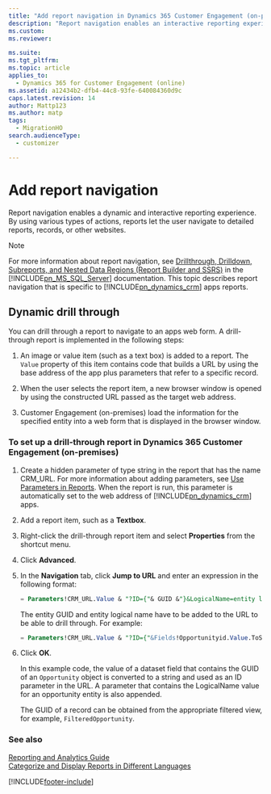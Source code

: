 ```yaml
---
title: "Add report navigation in Dynamics 365 Customer Engagement (on-premises)"
description: "Report navigation enables an interactive reporting experience. Use various actions to let the user navigate to detailed reports, records, or other websites."
ms.custom: 
ms.reviewer: 

ms.suite: 
ms.tgt_pltfrm: 
ms.topic: article
applies_to: 
  - Dynamics 365 for Customer Engagement (online)
ms.assetid: a12434b2-dfb4-44c8-93fe-640084360d9c
caps.latest.revision: 14
author: Mattp123
ms.author: matp
tags: 
  - MigrationHO
search.audienceType: 
  - customizer

---
```

# Add report navigation

Report navigation enables a dynamic and interactive reporting experience. By using various types of actions, reports let the user navigate to detailed reports, records, or other websites.  
  
> [!NOTE]
>  For more information about report navigation, see [Drillthrough, Drilldown, Subreports, and Nested Data Regions (Report Builder and SSRS)](/sql/reporting-services/report-design/drillthrough-drilldown-subreports-and-nested-data-regions) in the [!INCLUDE[pn_MS_SQL_Server](../includes/pn-ms-sql-server.md)] documentation. This topic describes report navigation that is specific to [!INCLUDE[pn_dynamics_crm](../includes/pn-dynamics-crm.md)] apps reports.  
  
## Dynamic drill through  
 You can drill through a report to navigate to an apps web form. A drill-through report is implemented in the following steps:  
  
1. An image or value item (such as a text box) is added to a report. The `Value` property of this item contains code that builds a URL by using the base address of the app plus parameters that refer to a specific record.  
  
2. When the user selects the report item, a new browser window is opened by using the constructed URL passed as the target web address.  
  
3. Customer Engagement (on-premises) load the information for the specified entity into a web form that is displayed in the browser window.  
  
### To set up a drill-through report in Dynamics 365 Customer Engagement (on-premises) 
  
1. Create a hidden parameter of type string in the report that has the name CRM_URL. For more information about adding parameters, see [Use Parameters in Reports](../analytics/use-parameters-in-reports.md). When the report is run, this parameter is automatically set to the web address of [!INCLUDE[pn_dynamics_crm](../includes/pn-dynamics-crm.md)] apps.  
  
2. Add a report item, such as a **Textbox**.  
  
3. Right-click the drill-through report item and select **Properties** from the shortcut menu.  
  
4. Click **Advanced**.  
  
5. In the **Navigation** tab, click **Jump to URL** and enter an expression in the following format:  
  
   ```sql  
   = Parameters!CRM_URL.Value & "?ID={"& GUID &"}&LogicalName=entity logical name"  
   ```  
  
    The entity GUID and entity logical name have to be added to the URL to be able to drill through. For example:  
  
   ```sql  
   = Parameters!CRM_URL.Value & "?ID={"&Fields!Opportunityid.Value.ToString()&"}&LogicalName=opportunity"  
   ```  
  
6. Click **OK**.  
  
   In this example code, the value of a dataset field that contains the GUID of an `Opportunity` object is converted to a string and used as an ID parameter in the URL. A parameter that contains the LogicalName value for an opportunity entity is also appended.  
  
   The GUID of a record can be obtained from the appropriate filtered view, for example, `FilteredOpportunity`.  
  
### See also  
 [Reporting and Analytics Guide](../analytics/reporting-analytics-with-dynamics-365.md)   
 [Categorize and Display Reports in Different Languages](../analytics/categorize-display-reports-different-languages.md)


[!INCLUDE[footer-include](../../../includes/footer-banner.md)]
